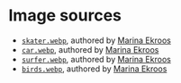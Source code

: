 # Image sources

* [`skater.webp`](skater.webp), authored by [Marina Ekroos](http://marinaekroos.com/)
* [`car.webp`](car.webp), authored by [Marina Ekroos](http://marinaekroos.com/)
* [`surfer.webp`](surfer.webp), authored by [Marina Ekroos](http://marinaekroos.com/)
* [`birds.webp`](birds.webp), authored by [Marina Ekroos](http://marinaekroos.com/)

